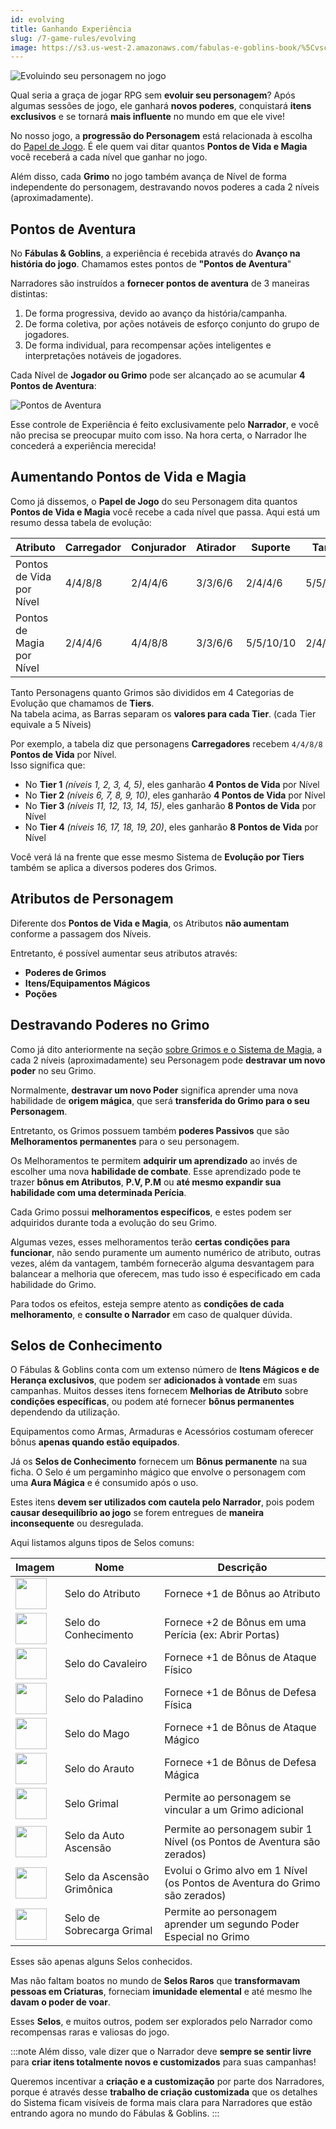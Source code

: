 ```yaml
---
id: evolving
title: Ganhando Experiência
slug: /7-game-rules/evolving
image: https://s3.us-west-2.amazonaws.com/fabulas-e-goblins-book/%5Cvscode%5C7cc711e9-001e-495d-b093-7b78c736ced5.jpg
---
```


![Evoluindo seu personagem no jogo](https://s3.us-west-2.amazonaws.com/fabulas-e-goblins-book/%5Cvscode%5C7cc711e9-001e-495d-b093-7b78c736ced5.jpg)

Qual seria a graça de jogar RPG sem **evoluir seu personagem**? Após algumas sessões de jogo, ele ganhará **novos poderes**, conquistará **itens exclusivos** e se tornará **mais influente** no mundo em que ele vive!

No nosso jogo, a **progressão do Personagem** está relacionada à escolha do [Papel de Jogo](/docs/2-sheet-creation/pick-a-role). É ele quem vai ditar quantos **Pontos de Vida e Magia** você receberá a cada nível que ganhar no jogo.

Além disso, cada **Grimo** no jogo também avança de Nível de forma independente do personagem, destravando novos poderes a cada 2 níveis (aproximadamente).

## Pontos de Aventura

No **Fábulas & Goblins**, a experiência é recebida através do **Avanço na história do jogo**. Chamamos estes pontos de **"Pontos de Aventura**"

Narradores são instruídos a **fornecer pontos de aventura** de 3 maneiras distintas:

1. De forma progressiva, devido ao avanço da história/campanha.
2. De forma coletiva, por ações notáveis de esforço conjunto do grupo de jogadores.
3. De forma individual, para recompensar ações inteligentes e interpretações notáveis de jogadores.

Cada Nível de **Jogador ou Grimo** pode ser alcançado ao se acumular **4 Pontos de Aventura**:

![Pontos de Aventura](https://s3.us-west-2.amazonaws.com/fabulas-e-goblins-book/%5Cvscode%5C2978c594-2a4c-4bad-8dd0-11d4b5c5162c.png)

Esse controle de Experiência é feito exclusivamente pelo **Narrador**, e você não precisa se preocupar muito com isso. Na hora certa, o Narrador lhe concederá a experiência merecida!

## Aumentando Pontos de Vida e Magia

Como já dissemos, o **Papel de Jogo** do seu Personagem dita quantos **Pontos de Vida e Magia** você recebe a cada nível que passa.
Aqui está um resumo dessa tabela de evolução:

| Atributo                  | Carregador              | Conjurador       | Atirador              | Suporte          | Tanque           | Utilitário    |
| ------------------------- | ----------------------- | ---------------- | --------------------- | ---------------- | ---------------- | ------------- |
| Pontos de Vida por Nível  | 4/4/8/8                 | 2/4/4/6          | 3/3/6/6               | 2/4/4/6          | 5/5/10/10        | 3/3/6/6       |
| Pontos de Magia por Nível | 2/4/4/6                 | 4/4/8/8          | 3/3/6/6               | 5/5/10/10        | 2/4/4/6          | 3/3/6/6       |

Tanto Personagens quanto Grimos são divididos em 4 Categorias de Evolução que chamamos de **Tiers**.<br/>
Na tabela acima, as Barras separam os **valores para cada Tier**. (cada Tier equivale a 5 Níveis)

Por exemplo, a tabela diz que personagens **Carregadores** recebem `4/4/8/8` **Pontos de Vida** por Nível.<br/>Isso significa que:

- No **Tier 1** *(níveis 1, 2, 3, 4, 5)*, eles ganharão **4 Pontos de Vida** por Nível
- No **Tier 2** *(níveis 6, 7, 8, 9, 10)*, eles ganharão **4 Pontos de Vida** por Nível
- No **Tier 3** *(níveis 11, 12, 13, 14, 15)*, eles ganharão **8 Pontos de Vida** por Nível
- No **Tier 4** *(níveis 16, 17, 18, 19, 20)*, eles ganharão **8 Pontos de Vida** por Nível

Você verá lá na frente que esse mesmo Sistema de **Evolução por Tiers** também se aplica a diversos poderes dos Grimos.

## Atributos de Personagem

Diferente dos **Pontos de Vida e Magia**, os Atributos **não aumentam** conforme a passagem dos Níveis.

Entretanto, é possível aumentar seus atributos através:

- **Poderes de Grimos**
- **Itens/Equipamentos Mágicos**
- **Poções**

## Destravando Poderes no Grimo

Como já dito anteriormente na seção [sobre Grimos e o Sistema de Magia](/docs/2-sheet-creation/grimos-and-magic), a cada 2 níveis (aproximadamente) seu Personagem pode **destravar um novo poder** no seu Grimo.

Normalmente, **destravar um novo Poder** significa aprender uma nova habilidade de **origem mágica**, que será **transferida do Grimo para o seu Personagem**.

Entretanto, os Grimos possuem também **poderes Passivos** que são **Melhoramentos permanentes** para o seu personagem.

Os Melhoramentos te permitem **adquirir um aprendizado** ao invés de escolher uma nova **habilidade de combate**. Esse aprendizado pode te trazer **bônus em Atributos**, **P.V, P.M** ou **até mesmo expandir sua habilidade com uma determinada Perícia**.

Cada Grimo possui **melhoramentos específicos**, e estes podem ser adquiridos durante toda a evolução do seu Grimo.

Algumas vezes, esses melhoramentos terão **certas condições para funcionar**, não sendo puramente um aumento numérico de atributo, outras vezes, além da vantagem, também fornecerão alguma desvantagem para balancear a melhoria que oferecem, mas tudo isso é especificado em cada habilidade do Grimo.

Para todos os efeitos, esteja sempre atento as **condições de cada melhoramento**, e **consulte o Narrador** em caso de qualquer dúvida.

## Selos de Conhecimento

O Fábulas & Goblins conta com um extenso número de **Itens Mágicos e de Herança exclusivos**, que podem ser **adicionados à vontade** em suas campanhas.
Muitos desses itens fornecem **Melhorias de Atributo** sobre **condições específicas**, ou podem até fornecer **bônus permanentes** dependendo da utilização.

Equipamentos como Armas, Armaduras e Acessórios costumam oferecer bônus **apenas quando estão equipados**.

Já os **Selos de Conhecimento** fornecem um **Bônus permanente** na sua ficha. O Selo é um pergaminho mágico que envolve o personagem com uma **Aura Mágica** e é consumido após o uso.

Estes itens **devem ser utilizados com cautela pelo Narrador**, pois podem **causar desequilíbrio ao jogo** se forem entregues de **maneira inconsequente** ou desregulada.

Aqui listamos alguns tipos de Selos comuns:

| Imagem | Nome | Descrição |
| ----- | ---- | --------- |
| <img src="https://s3.us-west-2.amazonaws.com/fabulas-e-goblins-book/%5Cvscode%5C9e813cb8-b03c-44db-967c-0411180a93a1.png" width="50" /> | Selo do Atributo | Fornece +1 de Bônus ao Atributo |
| <img src="https://s3.us-west-2.amazonaws.com/fabulas-e-goblins-book/%5Cvscode%5C9e813cb8-b03c-44db-967c-0411180a93a1.png" width="50" /> | Selo do Conhecimento | Fornece +2 de Bônus em uma Perícia (ex: Abrir Portas) |
| <img src="https://s3.us-west-2.amazonaws.com/fabulas-e-goblins-book/%5Cvscode%5C9e813cb8-b03c-44db-967c-0411180a93a1.png" width="50" /> | Selo do Cavaleiro | Fornece +1 de Bônus de Ataque Físico |
| <img src="https://s3.us-west-2.amazonaws.com/fabulas-e-goblins-book/%5Cvscode%5C9e813cb8-b03c-44db-967c-0411180a93a1.png" width="50" /> | Selo do Paladino | Fornece +1 de Bônus de Defesa Física |
| <img src="https://s3.us-west-2.amazonaws.com/fabulas-e-goblins-book/%5Cvscode%5C9e813cb8-b03c-44db-967c-0411180a93a1.png" width="50" /> | Selo do Mago | Fornece +1 de Bônus de Ataque Mágico |
| <img src="https://s3.us-west-2.amazonaws.com/fabulas-e-goblins-book/%5Cvscode%5C9e813cb8-b03c-44db-967c-0411180a93a1.png" width="50" /> | Selo do Arauto | Fornece +1 de Bônus de Defesa Mágica |
| <img src="https://s3.us-west-2.amazonaws.com/fabulas-e-goblins-book/%5Cvscode%5C9e813cb8-b03c-44db-967c-0411180a93a1.png" width="50" /> | Selo Grimal | Permite ao personagem se vincular a um Grimo adicional |
| <img src="https://s3.us-west-2.amazonaws.com/fabulas-e-goblins-book/%5Cvscode%5C9e813cb8-b03c-44db-967c-0411180a93a1.png" width="50" /> | Selo da Auto Ascensão | Permite ao personagem subir 1 Nível (os Pontos de Aventura são zerados) |
| <img src="https://s3.us-west-2.amazonaws.com/fabulas-e-goblins-book/%5Cvscode%5C9e813cb8-b03c-44db-967c-0411180a93a1.png" width="50" /> | Selo da Ascensão Grimônica | Evolui o Grimo alvo em 1 Nível (os Pontos de Aventura do Grimo são zerados) |
| <img src="https://s3.us-west-2.amazonaws.com/fabulas-e-goblins-book/%5Cvscode%5C9e813cb8-b03c-44db-967c-0411180a93a1.png" width="50" /> | Selo de Sobrecarga Grimal | Permite ao personagem aprender um segundo Poder Especial no Grimo |

Esses são apenas alguns Selos conhecidos.

Mas não faltam boatos no mundo de **Selos Raros** que **transformavam pessoas em Criaturas**, forneciam **imunidade elemental** e até mesmo lhe **davam o poder de voar**.

Esses **Selos**, e muitos outros, podem ser explorados pelo Narrador como recompensas raras e valiosas do jogo.

:::note
Além disso, vale dizer que o Narrador deve **sempre se sentir livre** para **criar itens totalmente novos e customizados** para suas campanhas!

Queremos incentivar a **criação e a customização** por parte dos Narradores, porque é através desse **trabalho de criação customizada** que os detalhes do Sistema ficam visíveis de forma mais clara para Narradores que estão entrando agora no mundo do Fábulas & Goblins.
:::
